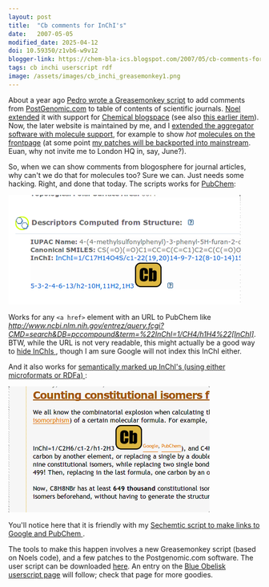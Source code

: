 ```yaml
---
layout: post
title:  "Cb comments for InChI's"
date:   2007-05-05
modified_date: 2025-04-12
doi: 10.59350/z1vb6-w9v12
blogger-link: https://chem-bla-ics.blogspot.com/2007/05/cb-comments-for-inchis.html
tags: cb inchi userscript rdf
image: /assets/images/cb_inchi_greasemonkey1.png
---
```


About a year ago [Pedro wrote a Greasemonkey script](http://pbeltrao.blogspot.com/2006/05/postgenomics-script-for-firefox-i-am.html)
to add comments from [PostGenomic.com](http://www.postgenomic.com/) to table of contents of scientific journals.
[Noel extended](http://baoilleach.blogspot.com/2007/04/add-quotes-from-postgenomic-and.html) it with support for
[Chemical blogspace](http://wiki.cubic.uni-koeln.de/cb/) (see also [this earlier item](http://chemicalblogspace.blogspot.com/2007/03/jacs-toc-featuring-your-review.html)).
Now, the later website is maintained by me, and I
[extended the aggregator software with molecule support](http://chemicalblogspace.blogspot.com/2006/12/hacking-inchi-support-into-cb.html),
for example to show *hot* [molecules on the frontpage](http://chemicalblogspace.blogspot.com/2007/02/latest-blogged-molecules-on-front-page.html)
(at some point [my patches will be backported into mainstream](http://www.ghastlyfop.com/blog/2007/05/quick-notices.html).
Euan, why not invite me to London HQ in, say, June?).

So, when we can show comments from blogosphere for journal articles, why can't we do that for molecules too? Sure we can.
Just needs some hacking. Right, and done that today. The scripts works for [PubChem](http://pubchem.ncbi.nlm.nih.gov/):

![](/assets/images/cb_inchi_greasemonkey1.png)

Works for any `<a href>` element with an URL to PubChem like *http://www.ncbi.nlm.nih.gov/entrez/query.fcgi?CMD=search&DB=pccompound&term=%22InChI=1/CH4/h1H4%22[InChI]*.
BTW, while the URL is not very readable, this might actually be a good way to [hide InChIs <i class="fa-solid fa-recycle fa-xs"></i>](https://chem-bla-ics.linkedchemistry.info/2007/02/20/invisible-inchis.html),
though I am sure Google will not index this InChI either.

And it also works for [semantically marked up InChI's (using either microformats or RDFa) <i class="fa-solid fa-recycle fa-xs"></i>](https://chem-bla-ics.linkedchemistry.info/2006/12/10/including-smiles-cml-and-inchi-in.html):

![](/assets/images/cb_inchi_greasemonkey.png)

You'll notice here that it is friendly with my
[Sechemtic script to make links to Google and PubChem <i class="fa-solid fa-recycle fa-xs"></i>](https://chem-bla-ics.linkedchemistry.info/2006/12/17/smiles-cas-and-inchi-in-blogs.html).

The tools to make this happen involves a new Greasemonkey script (based on Noels code), and a few patches to the Postgenomic.com software.
The user script can be downloaded [here](http://userscripts.org/scripts/show/9002). An entry on the
[Blue Obelisk userscript page](http://wiki.cubic.uni-koeln.de/bowiki/index.php/Using_Javascript_and_Greasemonkey_for_Chemistry)
will follow; check that page for more goodies.
